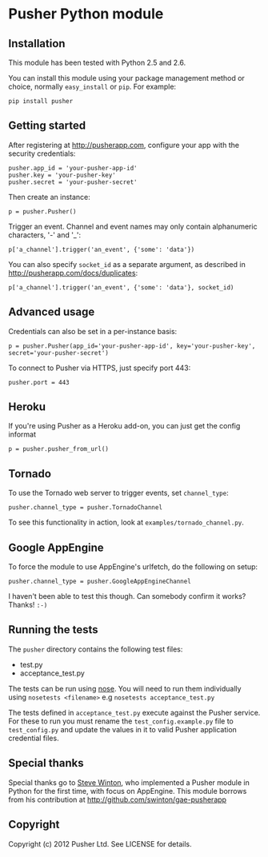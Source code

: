 # Pusher Python module

## Installation

This module has been tested with Python 2.5 and 2.6.

You can install this module using your package management method or choice, normally `easy_install` or `pip`. For example:

    pip install pusher

## Getting started

After registering at <http://pusherapp.com>, configure your app with the security credentials:

    pusher.app_id = 'your-pusher-app-id'
    pusher.key = 'your-pusher-key'
    pusher.secret = 'your-pusher-secret'

Then create an instance:

    p = pusher.Pusher()

Trigger an event. Channel and event names may only contain alphanumeric characters, '-' and '_':

    p['a_channel'].trigger('an_event', {'some': 'data'})


You can also specify `socket_id` as a separate argument, as described in <http://pusherapp.com/docs/duplicates>:

    p['a_channel'].trigger('an_event', {'some': 'data'}, socket_id)

## Advanced usage

Credentials can also be set in a per-instance basis:

    p = pusher.Pusher(app_id='your-pusher-app-id', key='your-pusher-key', secret='your-pusher-secret')

To connect to Pusher via HTTPS, just specify port 443:

    pusher.port = 443

## Heroku

If you're using Pusher as a Heroku add-on, you can just get the config informat

    p = pusher.pusher_from_url()

## Tornado

To use the Tornado web server to trigger events, set `channel_type`:

    pusher.channel_type = pusher.TornadoChannel

To see this functionality in action, look at `examples/tornado_channel.py`.

## Google AppEngine

To force the module to use AppEngine's urlfetch, do the following on setup:

    pusher.channel_type = pusher.GoogleAppEngineChannel

I haven't been able to test this though. Can somebody confirm it works? Thanks! `:-)`

## Running the tests

The `pusher` directory contains the following test files:

* test.py
* acceptance_test.py

The tests can be run using [nose](http://readthedocs.org/docs/nose/en/latest/). You will need to run them individually using `nosetests <filename>` e.g `nosetests acceptance_test.py`
  
The tests defined in `acceptance_test.py` execute against the Pusher service. For these to run you must rename the `test_config.example.py` file to `test_config.py` and update the values in it to valid Pusher application credential files.

## Special thanks

Special thanks go to [Steve Winton](http://www.nixonmcinnes.co.uk/people/steve/), who implemented a Pusher module in Python for the first time, with focus on AppEngine. This module borrows from his contribution at <http://github.com/swinton/gae-pusherapp>

## Copyright

Copyright (c) 2012 Pusher Ltd. See LICENSE for details.
